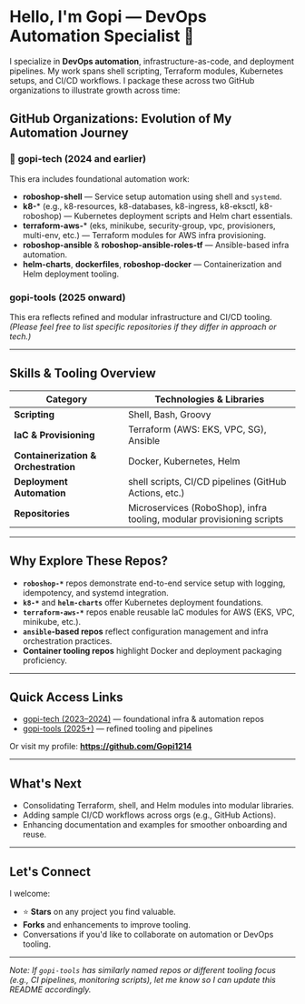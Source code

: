 # Hello, I'm Gopi — DevOps Automation Specialist 👋

I specialize in **DevOps automation**, infrastructure-as-code, and deployment pipelines. My work spans shell scripting, Terraform modules, Kubernetes setups, and CI/CD workflows. I package these across two GitHub organizations to illustrate growth across time:

##  GitHub Organizations: Evolution of My Automation Journey

### 🚀 **gopi-tech** (2024 and earlier)
This era includes foundational automation work:

- **roboshop-shell** — Service setup automation using shell and `systemd`.
- **k8-*** (e.g., k8-resources, k8-databases, k8-ingress, k8-eksctl, k8-roboshop) — Kubernetes deployment scripts and Helm chart essentials.
- **terraform-aws-*** (eks, minikube, security-group, vpc, provisioners, multi-env, etc.) — Terraform modules for AWS infra provisioning.
- **roboshop-ansible** & **roboshop-ansible-roles-tf** — Ansible-based infra automation.
- **helm-charts**, **dockerfiles**, **roboshop-docker** — Containerization and Helm deployment tooling.

###  **gopi-tools** (2025 onward)
This era reflects refined and modular infrastructure and CI/CD tooling. *(Please feel free to list specific repositories if they differ in approach or tech.)*

---

##  Skills & Tooling Overview

| Category            | Technologies & Libraries                                      |
|--------------------|---------------------------------------------------------------|
| **Scripting**       | Shell, Bash, Groovy                                            |
| **IaC & Provisioning** | Terraform (AWS: EKS, VPC, SG), Ansible                         |
| **Containerization & Orchestration** | Docker, Kubernetes, Helm                             |
| **Deployment Automation** | shell scripts, CI/CD pipelines (GitHub Actions, etc.)           |
| **Repositories**    | Microservices (RoboShop), infra tooling, modular provisioning scripts |

---

##  Why Explore These Repos?

- **`roboshop-*`** repos demonstrate end-to-end service setup with logging, idempotency, and systemd integration.
- **`k8-*`** and **`helm-charts`** offer Kubernetes deployment foundations.
- **`terraform-aws-*`** repos enable reusable IaC modules for AWS (EKS, VPC, minikube, etc.).
- **`ansible`-based repos** reflect configuration management and infra orchestration practices.
- **Container tooling repos** highlight Docker and deployment packaging proficiency.

---

##  Quick Access Links

- [gopi-tech (2023–2024)](https://github.com/gopi-tech) — foundational infra & automation repos
- [gopi-tools (2025+)](https://github.com/gopi-tools) — refined tooling and pipelines

Or visit my profile: **https://github.com/Gopi1214**

---

##  What's Next

- Consolidating Terraform, shell, and Helm modules into modular libraries.
- Adding sample CI/CD workflows across orgs (e.g., GitHub Actions).
- Enhancing documentation and examples for smoother onboarding and reuse.

---

##  Let's Connect

I welcome:
- ⭐ **Stars** on any project you find valuable.
- **Forks** and enhancements to improve tooling.
- Conversations if you'd like to collaborate on automation or DevOps tooling.

---

 *Note: If `gopi-tools` has similarly named repos or different tooling focus (e.g., CI pipelines, monitoring scripts), let me know so I can update this README accordingly.*
